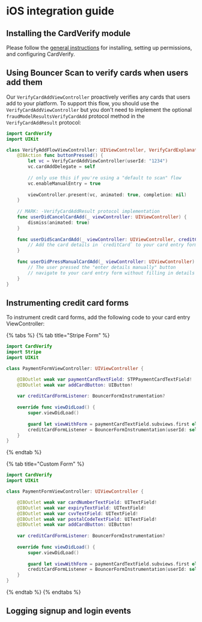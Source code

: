 # iOS integration guide

## Installing the CardVerify module

Please follow the [general instructions](../bouncer-scan/verifying-high-risk-cards/ios-integration-guide/) for installing, setting up permissions, and configuring CardVerify.

## Using Bouncer Scan to verify cards when users add them

Our `VerifyCardAddViewController`  proactively verifies any cards that users add to your platform.  To support this flow, you should use the `VerifyCardAddViewController` but you don't need to implement the optional `fraudModelResultsVerifyCardAdd` protocol method in the `VerifyCardAddResult` protocol:

```swift
import CardVerify
import UIKit

class VerifyAddFlowViewController: UIViewController, VerifyCardExplanationResult, VerifyCardAddResult {
    @IBAction func buttonPressed() {
        let vc = VerifyCardAddViewController(userId: "1234")
        vc.cardAddDelegate = self
        
        // only use this if you're using a "default to scan" flow
        vc.enableManualEntry = true
        
        viewController.present(vc, animated: true, completion: nil)
    }
    
    // MARK: -VerifyCardAddResult protocol implementation
    func userDidCancelCardAdd(_ viewController: UIViewController) {
        dismiss(animated: true)
    }
    
    func userDidScanCardAdd(_ viewController: UIViewController, creditCard: CreditCard) {
        // Add the card details in `creditCard` to your card entry form
    }
    
    func userDidPressManualCardAdd(_ viewController: UIViewController) {
        // The user pressed the "enter details manually" button
        // navigate to your card entry form without filling in details
    }
}
```

## Instrumenting credit card forms

To instrument credit card forms, add the following code to your card entry ViewController:

{% tabs %}
{% tab title="Stripe Form" %}
```swift
import CardVerify
import Stripe
import UIKit

class PaymentFormViewController: UIViewController {

    @IBOutlet weak var paymentCardTextField: STPPaymentCardTextField!
    @IBOutlet weak var addCardButton: UIButton!
    
    var creditCardFormListener: BouncerFormInstrumentation?
    
    override func viewDidLoad() {
        super.viewDidLoad()
        
        guard let viewWithForm = paymentCardTextField.subviews.first else { return }
        creditCardFormListener = BouncerFormInstrumentation(userId: self.currentUser.userId, viewWithForm: viewWithForm, fieldOrder: [.cardNumber, .expiry, .cvv, .postalCode], advanceButton: addCardButton)
    }
}
```
{% endtab %}

{% tab title="Custom Form" %}
```swift
import CardVerify
import UIKit

class PaymentFormViewController: UIViewController {

    @IBOutlet weak var cardNumberTextField: UITextField!
    @IBOutlet weak var expiryTextField: UITextField!
    @IBOutlet weak var cvvTextField: UITextField!
    @IBOutlet weak var postalCodeTextField: UITextField!
    @IBOutlet weak var addCardButton: UIButton!
    
    var creditCardFormListener: BouncerFormInstrumentation?
    
    override func viewDidLoad() {
        super.viewDidLoad()
        
        guard let viewWithForm = paymentCardTextField.subviews.first else { return }
        creditCardFormListener = BouncerFormInstrumentation(userId: self.currentUser.userId, cardNumberTextField: cardNumberTextField, expiryTextField: expiryTextField, advanceButton: addCardButton, cvvTextField: cvvTextField, postalCodeTextField: postalCodeTextField)
    }
}
```
{% endtab %}
{% endtabs %}

## Logging signup and login events

